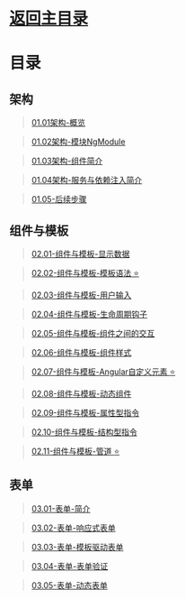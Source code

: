 # [返回主目录](https://github.com/smallprogram/Knowledge-And-Demo)<!-- omit in toc --> 


# 目录

## 架构
>[01.01架构-概览](01.01-架构-概览.md)

>[01.02架构-模块NgModule](01.02-架构-模块NgModule.md)

>[01.03架构-组件简介](01.03-架构-组件简介.md)

>[01.04架构-服务与依赖注入简介](01.04-架构-服务与依赖注入简介.md)

>[01.05-后续步骤](01.05-后续步骤.md)

## 组件与模板
>[02.01-组件与模板-显示数据](02.01-组件与模板-显示数据.md)

>[02.02-组件与模板-模板语法 :star:](02.02-组件与模板-模板语法.md)

>[02.03-组件与模板-用户输入](02.03-组件与模板-用户输入.md)

>[02.04-组件与模板-生命周期钩子](02.04-组件与模板-生命周期钩子.md)

>[02.05-组件与模板-组件之间的交互](02.05-组件与模板-组件之间的交互.md)

>[02.06-组件与模板-组件样式](02.06-组件与模板-组件样式.md)

>[02.07-组件与模板-Angular自定义元素 :star:](02.07-组件与模板-Angular自定义元素.md)

>[02.08-组件与模板-动态组件](02.08-组件与模板-动态组件.md)

>[02.09-组件与模板-属性型指令](02.09-组件与模板-属性型指令.md)

>[02.10-组件与模板-结构型指令](02.10-组件与模板-结构型指令.md)

>[02.11-组件与模板-管道 :star:](02.11-组件与模板-管道.md)

## 表单
>[03.01-表单-简介](03.01-表单-简介.md)

>[03.02-表单-响应式表单](03.02-表单-响应式表单.md)

>[03.03-表单-模板驱动表单](03.03-表单-模板驱动表单.md)

>[03.04-表单-表单验证](03.04-表单-表单验证.md)

>[03.05-表单-动态表单](03.05-表单-动态表单.md)
